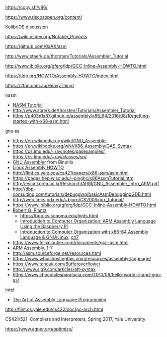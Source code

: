 https://copy.sh/v86/

https://www.riscosopen.org/content/

[KolibriOS discussion](https://news.ycombinator.com/item?id=22873298)

https://wiki.osdev.org/Notable_Projects

https://github.com/0xAX/asm

http://www.staerk.de/thorsten/Tutorials/Assembler_Tutorial

http://www.ibiblio.org/gferg/ldp/GCC-Inline-Assembly-HOWTO.html

https://tldp.org/HOWTO/Assembly-HOWTO/index.html

https://2ton.com.au/HeavyThing/

nasm
- [NASM Tutorial](https://www.tutorialspoint.com/assembly_programming)
- http://www.staerk.de/thorsten/Tutorials/Assembler_Tutorial
- https://p403n1x87.github.io/assembly/x86_64/2016/08/10/getting-started-with-x68-asm.html

gnu as
- https://en.wikipedia.org/wiki/GNU_Assembler
- https://en.wikibooks.org/wiki/X86_Assembly/GAS_Syntax
- https://cs.lmu.edu/~ray/notes/gasexamples/, https://cs.lmu.edu/~ray/classes/sp/
- [GNU Assembler](https://sourceware.org/binutils/docs-2.35/as/) from Binutils
- [Linux Assembly HOWTO](https://tldp.org/HOWTO/html_single/Assembly-HOWTO/)
- http://flint.cs.yale.edu/cs421/papers/x86-asm/asm.html
- https://pages.hep.wisc.edu/~pinghc/x86AssmTutorial.htm
- http://esca.korea.ac.kr/Research/ARM/GNU_Assembler_Intro_ARM.pdf
- http://dbp-consulting.com/tutorials/debugging/basicAsmDebuggingGDB.html
- http://web.cecs.pdx.edu/~bjorn/CS200/linux_tutorial/
- https://www.ibiblio.org/gferg/ldp/GCC-Inline-Assembly-HOWTO.html
- [Robert G. Plantz](https://bob.cs.sonoma.edu/)
  - https://bob.cs.sonoma.edu/hints.html
  - [Introduction to Computer Organization: ARM Assembly Language Using the Raspberry Pi](http://bob.cs.sonoma.edu/IntroCompOrg-RPi)
  - [Introduction to Computer Organization with x86-64 Assembly Language & GNU/Linux](https://bob.cs.sonoma.edu/IntroCompOrg-x64/book.html), [ch7](https://bob.cs.sonoma.edu/IntroCompOrg-x64/bookch7.html)
- https://www.felixcloutier.com/documents/gcc-asm.html
- [ARM Assembly](https://azeria-labs.com/writing-arm-assembly-part-1/), 1-7
- http://asm.sourceforge.net/resources.html
- https://www.whoishostingthis.com/resources/assembly-language/
- https://www.tenouk.com/Bufferoverflowc/
- http://www.sig9.com/articles/att-syntax
- https://www.chocolatesparalucia.com/2010/09/hello-world-c-and-gnu-as/

Intel
- [The Art of Assembly Language Programming](http://flint.cs.yale.edu/cs421/papers/art-of-asm/pdf/)

http://flint.cs.yale.edu/cs422/doc/pc-arch.html

CS421/521: Compilers and Interpreters, Spring 2017, Yale University

https://www.agner.org/optimize/
